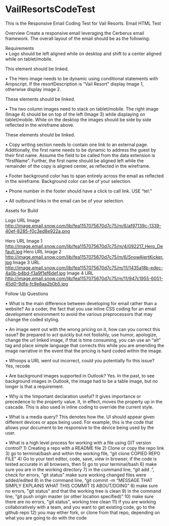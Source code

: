 # VailResortsCodeTest
This is the Responsive Email Coding Test for Vail Resorts.
Email HTML Test

Overview
Create a responsive email leveraging the Cerberus email framework.  The overall layout of the email should be as the following:

 
 

Requirements<br>
•	Logo should be left aligned while on desktop and shift to a center aligned while on tablet/mobile. 

This element should be linked.

•	The Hero image needs to be dynamic using conditional statements with Ampscript. If the resortDescription is “Vail Resort” display Image 1, otherwise display image 2. 

These elements should be linked.

•	The two column images need to stack on tablet/mobile. The right image (Image 4) should be on top of the left (Image 3) while displaying on tablet/mobile. While on the desktop the images should be side by side reflected in the wireframe above. 

These elements should be linked.

•	Copy writing section needs to contain one link to an external page. Additionally, the first name needs to be dynamic to address the guest by their first name. Assume the field to be called from the data extension is “firstName”. Further, the first name should be aligned left while the remainder of the copy is aligned center, as reflected in the wireframe.

•	Footer background color has to span entirely across the email as reflected in the wireframe. Background color can be of your selection.

•	Phone number in the footer should have a click to call link.  USE “tel:”

•	All outbound links in the email can be of your selection.

Assets for Build

Logo URL Image<br>
http://image.email.snow.com/lib/fea1157075670d7c75/m/6/af97139c-1339-40ef-8285-f0c3ed8e922a.png

Hero URL Image 1<br>
http://image.email.snow.com/lib/fea1157075670d7c75/m/4/092217_Hero_Default.jpg
Hero URL Image 2
http://image.email.snow.com/lib/fea1157075670d7c75/m/6/SnowAlertKicker.jpg
Image 3 URL
http://image.email.snow.com/lib/fea1157075670d7c75/m/11/1435a18b-edec-4a0b-b4bd-f3a9f1ef6def.jpg
Image 4 URL
http://image.email.snow.com/lib/fea1157075670d7c75/m/11/947c1955-6051-45d0-9dfa-fc9e8aa2b0b5.jpg

Follow Up Questions

•	What is the main difference between developing for email rather than a website?  As a coder, the fact that you use inline CSS coding for an email development environment to avoid the various preprocessors that may change the coded styling.

•	An image went out with the wrong pricing on it, how can you correct this issue? Be prepared to act quickly but not foolishly, use humor, apologize, change the url linked image, if that is time consuming, you can use an “alt” tag and place simple language that corrects this while you are amending the image narrative in the event that the pricing is hard coded within the image.
	
•	Whoops a URL went out incorrect, could you potentially fix this issue?  Yes, recode 

•	Are background images supported in Outlook? Yes.  In the past, to see background images in Outlook, the image had to be a table image, but no longer is that a requirement.

•	Why is the !important declaration useful?  It gives importance or precedence to the property value.  It, in effect, moves the property up in the cascade.  This is also used in inline coding to override the current style.

•	What is a media query?  This denotes how the. UI should appear given different devices or apps being used.  For example, this is the code that allows your document to be responsive to the device being used by the user.  
	
•	What is a high level process for working with a file using GIT version control?  1) Creating a repo with a README file 2) Clone or copy the repo link 3) go to terminal/bash and within the working file, “git clone COPIED REPO FILE”  4) Go to your text editor, code, save, view in browser, if the code is tested accurate in all browsers, then 5) go to your terminal/bash 6) make sure you are in the working directory 7) in the command line, “git add .”, check for errors, "git status" make sure working changed files were added/edited 8) in the command line, “git commit -m “MESSAGE THAT SIMPLY EXPLAINS WHAT THIS COMMIT IS ABOUT/DOING” 8) make sure no errors, "git status"  and that the working tree is clean 9) in the command line, “git push origin master (or other location specified)” 10) make sure there are no errors, "git status", working tree clean 11) if you are working collaboratively with a team, and you want to get existing code, go to the github repo 12) you may either fork, or clone from that repo, depending on what you are going to do with the code
